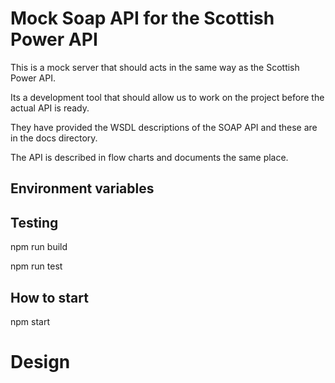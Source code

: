 # Mock Soap API for the Scottish Power API

This is a mock server that should acts in the same way as the Scottish Power API.

Its a development tool that should allow us to work on the project before the actual API is ready.

They have provided the WSDL descriptions of the SOAP API and these are in the docs directory.

The API is described in flow charts and documents the same place.



## Environment variables

## Testing

npm run build

npm run test

## How to start

npm start 

# Design

